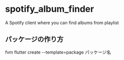 # spotify_album_finder

A Spotify client where you can find albums from playlist

## パッケージの作り方

fvm flutter create --template=package パッケージ名